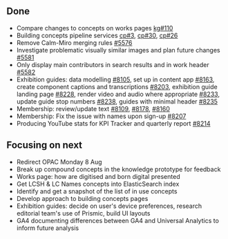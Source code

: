 ## Done
-	Compare changes to concepts on works pages [kg#110](https://github.com/wellcomecollection/knowledge-graph/issues/110)
-	Building concepts pipeline services [cp#3](https://github.com/wellcomecollection/concepts-pipeline/issues/3), [cp#30](https://github.com/wellcomecollection/concepts-pipeline/issues/26), [cp#26](https://github.com/wellcomecollection/concepts-pipeline/issues/26)
-	Remove Calm-Miro merging rules [#5576](https://github.com/wellcomecollection/platform/issues/5576)
-	Investigate problematic visually similar images and plan future changes [#5581](https://github.com/wellcomecollection/platform/issues/5581)
-	Only display main contributors in search results and in work header [#5582](https://github.com/wellcomecollection/platform/issues/5582)
-	Exhibition guides: data modelling [#8105](https://github.com/wellcomecollection/wellcomecollection.org/issues/8105), set up in content app [#8163](https://github.com/wellcomecollection/wellcomecollection.org/issues/8163), create component captions and transcriptions [#8203](https://github.com/wellcomecollection/wellcomecollection.org/issues/8203), exhibition guide landing page [#8228](https://github.com/wellcomecollection/wellcomecollection.org/pull/8228), render video and audio where appropriate [#8233](https://github.com/wellcomecollection/wellcomecollection.org/pull/8233), update guide stop numbers [#8238](https://github.com/wellcomecollection/wellcomecollection.org/pull/8238), guides with minimal header [#8235](https://github.com/wellcomecollection/wellcomecollection.org/pull/8235)
-	Membership: review/update text [#8109](https://github.com/wellcomecollection/wellcomecollection.org/issues/8109), [#8178](https://github.com/wellcomecollection/wellcomecollection.org/issues/8178), [#8160](https://github.com/wellcomecollection/wellcomecollection.org/issues/8160)
-	Membership: Fix the issue with names upon sign-up [#8207](https://github.com/wellcomecollection/wellcomecollection.org/issues/8207)
-	Producing YouTube stats for KPI Tracker and quarterly report [#8214](https://github.com/wellcomecollection/wellcomecollection.org/issues/8214)


## Focusing on next
-	Redirect OPAC Monday 8 Aug
-	Break up compound concepts in the knowledge prototype for feedback
-	Works page: how are digitised and born digital presented
-	Get LCSH & LC Names concepts into ElasticSearch index
-	Identify and get a snapshot of the list of in use concepts 
-	Develop approach to building concepts pages
-	Exhibition guides: decide on user's device preferences, research editorial team's use of Prismic, build UI layouts
-	GA4 documenting differences between GA4 and Universal Analytics to inform future analysis
